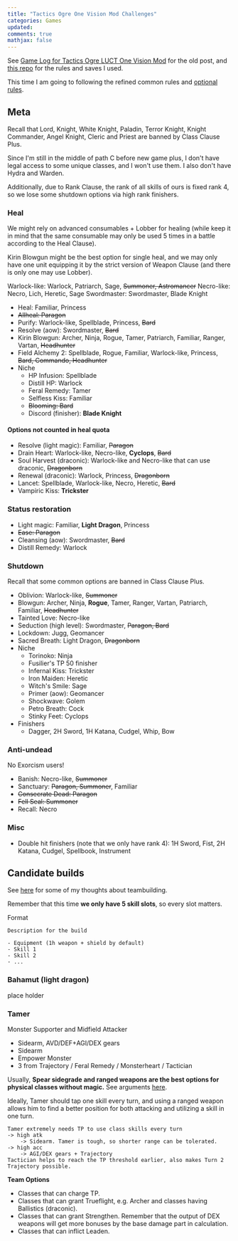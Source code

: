 ```yaml
---
title: "Tactics Ogre One Vision Mod Challenges"
categories: Games
updated: 
comments: true
mathjax: false
---
```


See [Game Log for Tactics Ogre LUCT One Vision Mod](https://shiina18.github.io/games/2020/07/17/game-log-for-to-ov-mod/) for the old post, and [this repo](https://github.com/Shiina18/tactics_ogre_one_vision_mod_challenges) for the rules and saves I used.

This time I am going to following the refined common rules and [optional rules](https://github.com/Shiina18/tactics_ogre_one_vision_mod_challenges#optional-rules).

<!-- more -->

## Meta

Recall that Lord, Knight, White Knight, Paladin, Terror Knight, Knight Commander, Angel Knight, Cleric and Priest are banned by Class Clause Plus.

Since I'm still in the middle of path C before new game plus, I don't have legal access to some unique classes, and I won't use them. I also don't have Hydra and Warden.

Additionally, due to Rank Clause, the rank of all skills of ours is fixed rank 4, so we lose some shutdown options via high rank finishers.

### Heal

We might rely on advanced consumables + Lobber for healing (while keep it in mind that the same consumable may only be used 5 times in a battle according to the Heal Clause).

Kirin Blowgun might be the best option for single heal, and we may only have one unit equipping it by the strict version of Weapon Clause (and there is only one may use Lobber).

Warlock-like: Warlock, Patriarch, Sage, ~~Summoner, Astromancer~~
Necro-like: Necro, Lich, Heretic, Sage
Swordmaster: Swordmaster, Blade Knight

- Heal: Familiar, Princess
- ~~Allheal: Paragon~~
- Purify: Warlock-like, Spellblade, Princess, ~~Bard~~
- Resolve (aow): Swordmaster, ~~Bard~~
- Kirin Blowgun: Archer, Ninja, Rogue, Tamer, Patriarch, Familiar, Ranger, Vartan, ~~Headhunter~~
- Field Alchemy 2: Spellblade, Rogue, Familiar, Warlock-like, Princess, ~~Bard, Commando, Headhunter~~
- Niche
    - HP Infusion: Spellblade
    - Distill HP: Warlock
    - Feral Remedy: Tamer
    - Selfless Kiss: Familiar
    - ~~Blooming: Bard~~
    - Discord (finisher): **Blade Knight**

#### Options not counted in heal quota

- Resolve (light magic): Familiar, ~~Paragon~~
- Drain Heart: Warlock-like, Necro-like, **Cyclops**, ~~Bard~~
- Soul Harvest (draconic): Warlock-like and Necro-like that can use draconic, ~~Dragonborn~~
- Renewal (draconic): Warlock, Princess, ~~Dragonborn~~
- Lancet: Spellblade, Warlock-like, Necro, Heretic, ~~Bard~~
- Vampiric Kiss: **Trickster**

### Status restoration

- Light magic: Familiar, **Light Dragon**, Princess
- ~~Ease: Paragon~~
- Cleansing (aow): Swordmaster, ~~Bard~~
- Distill Remedy: Warlock

### Shutdown

Recall that some common options are banned in Class Clause Plus.

- Oblivion: Warlock-like, ~~Summoner~~
- Blowgun: Archer, Ninja, **Rogue**, Tamer, Ranger, Vartan, Patriarch, Familiar, ~~Headhunter~~
- Tainted Love: Necro-like
- Seduction (high level): Swordmaster, ~~Paragon, Bard~~
- Lockdown: Jugg, Geomancer
- Sacred Breath: Light Dragon, ~~Dragonborn~~
- Niche
    - Torinoko: Ninja
    - Fusilier's TP 50 finisher
    - Infernal Kiss: Trickster
    - Iron Maiden: Heretic
    - Witch's Smile: Sage
    - Primer (aow): Geomancer
    - Shockwave: Golem
    - Petro Breath: Cock
    - Stinky Feet: Cyclops
- Finishers
    - Dagger, 2H Sword, 1H Katana, Cudgel, Whip, Bow

### Anti-undead

No Exorcism users!

- Banish: Necro-like, ~~Summoner~~
- Sanctuary: ~~Paragon, Summoner~~, Familiar
- ~~Consecrate Dead: Paragon~~
- ~~Fell Seal: Summoner~~
- Recall: Necro

### Misc

- Double hit finishers (note that we only have rank 4): 1H Sword, Fist, 2H Katana, Cudgel, Spellbook, Instrument

## Candidate builds

See [here](https://shiina18.github.io/games/2020/07/17/game-log-for-to-ov-mod/#teambuilding) for some of my thoughts about teambuilding.

Remember that this time **we only have 5 skill slots**, so every slot matters.

Format

```
Description for the build

- Equipment (1h weapon + shield by default)
- Skill 1
- Skill 2
- ...
```

### Bahamut (light dragon)

place holder

### Tamer

Monster Supporter and Midfield Attacker

- Sidearm, AVD/DEF+AGI/DEX gears
- Sidearm
- Empower Monster
- 3 from Trajectory / Feral Remedy / Monsterheart / Tactician

Usually, **Spear sidegrade and ranged weapons are the best options for physical classes without magic.** See arguments [here](https://shiina18.github.io/games/2020/07/17/game-log-for-to-ov-mod/#teambuilding).

Ideally, Tamer should tap one skill every turn, and using a ranged weapon allows him to find a better position for both attacking and utilizing a skill in one turn.

```
Tamer extremely needs TP to use class skills every turn
-> high atk
    -> Sidearm. Tamer is tough, so shorter range can be tolerated.
-> high acc
    -> AGI/DEX gears + Trajectory
Tactician helps to reach the TP threshold earlier, also makes Turn 2 Trajectory possible.
```

**Team Options**

- Classes that can charge TP.
- Classes that can grant Trueflight, e.g. Archer and classes having Ballistics (draconic).
- Classes that can grant Strengthen. Remember that the output of DEX weapons will get more bonuses by the base damage part in calculation.
- Classes that can inflict Leaden.